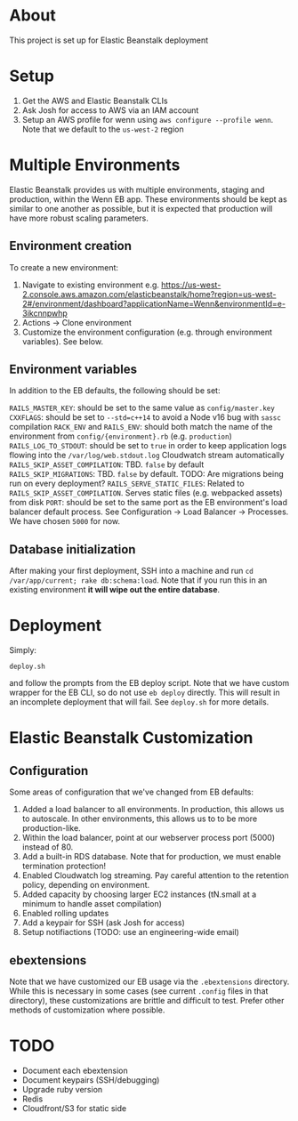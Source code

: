 # About

This project is set up for Elastic Beanstalk deployment

# Setup

1. Get the AWS and Elastic Beanstalk CLIs
1. Ask Josh for access to AWS via an IAM account
1. Setup an AWS profile for wenn using `aws configure --profile wenn`. Note that we default to the `us-west-2` region

# Multiple Environments

Elastic Beanstalk provides us with multiple environments, staging and production, within the Wenn EB app. These environments should be kept as similar to one another as possible, but it is expected that production will have more robust scaling parameters.

## Environment creation

To create a new environment:

1. Navigate to existing environment e.g. https://us-west-2.console.aws.amazon.com/elasticbeanstalk/home?region=us-west-2#/environment/dashboard?applicationName=Wenn&environmentId=e-3ikcnnpwhp
1. Actions -> Clone environment
1. Customize the environment configuration (e.g. through environment variables). See below.

## Environment variables

In addition to the EB defaults, the following should be set:

`RAILS_MASTER_KEY`: should be set to the same value as `config/master.key`
`CXXFLAGS`: should be set to `--std=c++14` to avoid a Node v16 bug with `sassc` compilation
`RACK_ENV` and `RAILS_ENV`: should both match the name of the environment from `config/{environment}.rb` (e.g. `production`)
`RAILS_LOG_TO_STDOUT`: should be set to `true` in order to keep application logs flowing into the `/var/log/web.stdout.log` Cloudwatch stream automatically
`RAILS_SKIP_ASSET_COMPILATION`: TBD. `false` by default
`RAILS_SKIP_MIGRATIONS`: TBD. `false` by default. TODO: Are migrations being run on every deployment?
`RAILS_SERVE_STATIC_FILES`: Related to `RAILS_SKIP_ASSET_COMPILATION`. Serves static files (e.g. webpacked assets) from disk
`PORT`: should be set to the same port as the EB environment's load balancer default process. See Configuration -> Load Balancer -> Processes. We have chosen `5000` for now.

## Database initialization

After making your first deployment, SSH into a machine and run `cd /var/app/current; rake db:schema:load`. Note that if you run this in an existing environment **it will wipe out the entire database**.

# Deployment

Simply:

```
deploy.sh
```

and follow the prompts from the EB deploy script. Note that we have custom wrapper for the EB CLI, so do not use `eb deploy` directly. This will result in an incomplete deployment that will fail. See `deploy.sh` for more details.

# Elastic Beanstalk Customization

## Configuration

Some areas of configuration that we've changed from EB defaults:

1. Added a load balancer to all environments. In production, this allows us to autoscale. In other environments, this allows us to to be more production-like.
1. Within the load balancer, point at our webserver process port (5000) instead of 80.
1. Add a built-in RDS database. Note that for production, we must enable termination protection!
1. Enabled Cloudwatch log streaming. Pay careful attention to the retention policy, depending on environment.
1. Added capacity by choosing larger EC2 instances (tN.small at a minimum to handle asset compilation)
1. Enabled rolling updates
1. Add a keypair for SSH (ask Josh for access)
1. Setup notifiactions (TODO: use an engineering-wide email)

## ebextensions
Note that we have customized our EB usage via the `.ebextensions` directory. While this is necessary in some cases (see current `.config` files in that directory), these customizations are brittle and difficult to test. Prefer other methods of customization where possible.

# TODO

* Document each ebextension
* Document keypairs (SSH/debugging)
* Upgrade ruby version
* Redis
* Cloudfront/S3 for static side